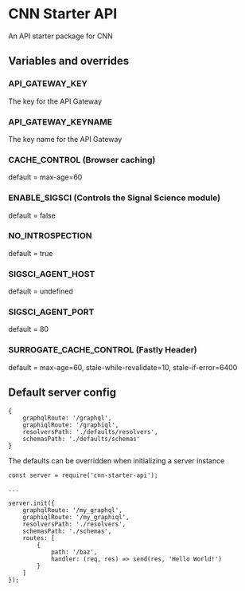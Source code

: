 # CNN Starter API

An API starter package for CNN


## Variables and overrides

### API_GATEWAY_KEY

The key for the API Gateway

### API_GATEWAY_KEYNAME

The key name for the API Gateway

### CACHE_CONTROL (Browser caching)

default = max-age=60

### ENABLE_SIGSCI (Controls the Signal Science module)

default = false

### NO_INTROSPECTION

default = true

### SIGSCI_AGENT_HOST

default = undefined

### SIGSCI_AGENT_PORT

default = 80

### SURROGATE_CACHE_CONTROL (Fastly Header)

default = max-age=60, stale-while-revalidate=10, stale-if-error=6400


## Default server config

```
{
    graphqlRoute: '/graphql',
    graphiqlRoute: '/graphiql',
    resolversPath: './defaults/resolvers',
    schemasPath: './defaults/schemas'
}
```

The defaults can be overridden when initializing a server instance

```
const server = require('cnn-starter-api');

...

server.init({
    graphqlRoute: '/my_graphql',
    graphiqlRoute: '/my_graphiql',
    resolversPath: './resolvers',
    schemasPath: './schemas',
    routes: [
        {
            path: '/baz',
            handler: (req, res) => send(res, 'Hello World!')
        }
    ]
});
```
